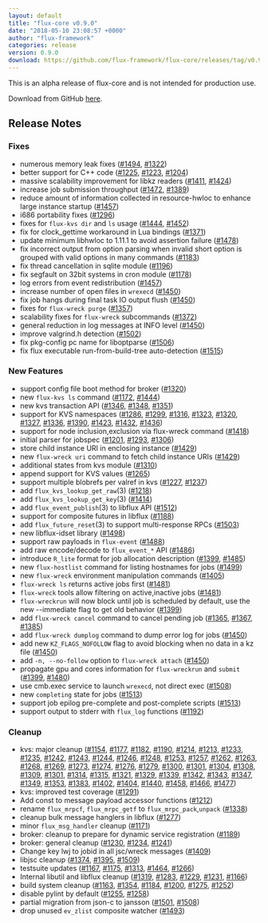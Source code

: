 ```yaml
---
layout: default
title: "flux-core v0.9.0"
date: "2018-05-10 23:08:57 +0000"
author: "flux-framework"
categories: release
version: 0.9.0
download: https://github.com/flux-framework/flux-core/releases/tag/v0.9.0
---
```


<div class="note warning">
This is an alpha release of flux-core and is not intended for production use.
</div>

Download from GitHub [here](https://github.com/flux-framework/flux-core/releases/tag/v0.9.0).

## Release Notes

### Fixes
 * numerous memory leak fixes ([#1494](https://github.com/flux-framework/flux-core/issues/1494), [#1322](https://github.com/flux-framework/flux-core/issues/1322))
 * better support for C++ code ([#1225](https://github.com/flux-framework/flux-core/issues/1225), [#1223](https://github.com/flux-framework/flux-core/issues/1223), [#1204](https://github.com/flux-framework/flux-core/issues/1204))
 * massive scalability improvement for libkz readers ([#1411](https://github.com/flux-framework/flux-core/issues/1411), [#1424](https://github.com/flux-framework/flux-core/issues/1424))
 * increase job submission throughput ([#1472](https://github.com/flux-framework/flux-core/issues/1472), [#1389](https://github.com/flux-framework/flux-core/issues/1389))
 * reduce amount of information collected in resource-hwloc to
    enhance large instance startup ([#1457](https://github.com/flux-framework/flux-core/issues/1457))
 * i686 portability fixes ([#1296](https://github.com/flux-framework/flux-core/issues/1296))
 * fixes for `flux-kvs dir` and `ls` usage ([#1444](https://github.com/flux-framework/flux-core/issues/1444), [#1452](https://github.com/flux-framework/flux-core/issues/1452))
 * fix for clock_gettime workaround in Lua bindings ([#1371](https://github.com/flux-framework/flux-core/issues/1371))
 * update minimum libhwloc to 1.11.1 to avoid assertion failure ([#1478](https://github.com/flux-framework/flux-core/issues/1478))
 * fix incorrect output from option parsing when invalid short
    option is grouped with valid options in many commands ([#1183](https://github.com/flux-framework/flux-core/issues/1183))
 * fix thread cancellation in sqlite module ([#1196](https://github.com/flux-framework/flux-core/issues/1196))
 * fix segfault on 32bit systems in cron module ([#1178](https://github.com/flux-framework/flux-core/issues/1178))
 * log errors from event redistribution ([#1457](https://github.com/flux-framework/flux-core/issues/1457))
 * increase number of open files in `wrexecd` ([#1450](https://github.com/flux-framework/flux-core/issues/1450))
 * fix job hangs during final task IO output flush ([#1450](https://github.com/flux-framework/flux-core/issues/1450))
 * fixes for `flux-wreck purge` ([#1357](https://github.com/flux-framework/flux-core/issues/1357))
 * scalability fixes for `flux-wreck` subcommands ([#1372](https://github.com/flux-framework/flux-core/issues/1372))
 * general reduction in log messages at INFO level ([#1450](https://github.com/flux-framework/flux-core/issues/1450))
 * improve valgrind.h detection ([#1502](https://github.com/flux-framework/flux-core/issues/1502))
 * fix pkg-config pc name for liboptparse ([#1506](https://github.com/flux-framework/flux-core/issues/1506))
 * fix flux executable run-from-build-tree auto-detection ([#1515](https://github.com/flux-framework/flux-core/issues/1515))

### New Features
 * support config file boot method for broker ([#1320](https://github.com/flux-framework/flux-core/issues/1320))
 * new `flux-kvs ls` command ([#1172](https://github.com/flux-framework/flux-core/issues/1172), [#1444](https://github.com/flux-framework/flux-core/issues/1444))
 * new kvs transaction API ([#1346](https://github.com/flux-framework/flux-core/issues/1346), [#1348](https://github.com/flux-framework/flux-core/issues/1348), [#1351](https://github.com/flux-framework/flux-core/issues/1351))
 * support for KVS namespaces ([#1286](https://github.com/flux-framework/flux-core/issues/1286), [#1299](https://github.com/flux-framework/flux-core/issues/1299), [#1316](https://github.com/flux-framework/flux-core/issues/1316), [#1323](https://github.com/flux-framework/flux-core/issues/1323), [#1320](https://github.com/flux-framework/flux-core/issues/1320), [#1327](https://github.com/flux-framework/flux-core/issues/1327),
    [#1336](https://github.com/flux-framework/flux-core/issues/1336), [#1390](https://github.com/flux-framework/flux-core/issues/1390), [#1423](https://github.com/flux-framework/flux-core/issues/1423), [#1432](https://github.com/flux-framework/flux-core/issues/1432), [#1436](https://github.com/flux-framework/flux-core/issues/1436))
 * support for node inclusion,exclusion via flux-wreck command ([#1418](https://github.com/flux-framework/flux-core/issues/1418))
 * initial parser for jobspec ([#1201](https://github.com/flux-framework/flux-core/issues/1201), [#1293](https://github.com/flux-framework/flux-core/issues/1293), [#1306](https://github.com/flux-framework/flux-core/issues/1306))
 * store child instance URI in enclosing instance ([#1429](https://github.com/flux-framework/flux-core/issues/1429))
 * new `flux-wreck uri` command to fetch child instance URIs ([#1429](https://github.com/flux-framework/flux-core/issues/1429))
 * additional states from kvs module ([#1310](https://github.com/flux-framework/flux-core/issues/1310))
 * append support for KVS values ([#1265](https://github.com/flux-framework/flux-core/issues/1265))
 * support multiple blobrefs per valref in kvs ([#1227](https://github.com/flux-framework/flux-core/issues/1227), [#1237](https://github.com/flux-framework/flux-core/issues/1237))
 * add `flux_kvs_lookup_get_raw`(3) ([#1218](https://github.com/flux-framework/flux-core/issues/1218))
 * add `flux_kvs_lookup_get_key`(3) ([#1414](https://github.com/flux-framework/flux-core/issues/1414))
 * add `flux_event_publish`(3) to libflux API ([#1512](https://github.com/flux-framework/flux-core/issues/1512))
 * support for composite futures in libflux ([#1188](https://github.com/flux-framework/flux-core/issues/1188))
 * add `flux_future_reset`(3) to support multi-response RPCs ([#1503](https://github.com/flux-framework/flux-core/issues/1503))
 * new libflux-idset library ([#1498](https://github.com/flux-framework/flux-core/issues/1498))
 * support raw payloads in `flux-event` ([#1488](https://github.com/flux-framework/flux-core/issues/1488))
 * add raw encode/decode to `flux_event_*` API ([#1486](https://github.com/flux-framework/flux-core/issues/1486))
 * introduce `R_lite` format for job allocation description ([#1399](https://github.com/flux-framework/flux-core/issues/1399), [#1485](https://github.com/flux-framework/flux-core/issues/1485))
 * new `flux-hostlist` command for listing hostnames for jobs ([#1499](https://github.com/flux-framework/flux-core/issues/1499))
 * new `flux-wreck` environment manipulation commands ([#1405](https://github.com/flux-framework/flux-core/issues/1405))
 * `flux-wreck ls` returns active jobs first ([#1481](https://github.com/flux-framework/flux-core/issues/1481))
 * `flux-wreck` tools allow filtering on active,inactive jobs ([#1481](https://github.com/flux-framework/flux-core/issues/1481))
 * `flux-wreckrun` will now block until job is scheduled by default, use the
    new --immediate flag to get old behavior ([#1399](https://github.com/flux-framework/flux-core/issues/1399))
 * add `flux-wreck cancel` command to cancel pending job ([#1365](https://github.com/flux-framework/flux-core/issues/1365), [#1367](https://github.com/flux-framework/flux-core/issues/1367), [#1385](https://github.com/flux-framework/flux-core/issues/1385))
 * add `flux-wreck dumplog` command to dump error log for jobs ([#1450](https://github.com/flux-framework/flux-core/issues/1450))
 * add new `KZ_FLAGS_NOFOLLOW` flag to avoid blocking when no data in a kz
    file ([#1450](https://github.com/flux-framework/flux-core/issues/1450))
 * add `-n, --no-follow` option to `flux-wreck attach` ([#1450](https://github.com/flux-framework/flux-core/issues/1450))
 * propagate gpu and cores information for `flux-wreckrun` and `submit`
   ([#1399](https://github.com/flux-framework/flux-core/issues/1399), [#1480](https://github.com/flux-framework/flux-core/issues/1480))
 * use cmb.exec service to launch `wrexecd`, not direct exec ([#1508](https://github.com/flux-framework/flux-core/issues/1508))
 * new `completing` state for jobs ([#1513](https://github.com/flux-framework/flux-core/issues/1513))
 * support job epilog pre-complete and post-complete scripts ([#1513](https://github.com/flux-framework/flux-core/issues/1513))
 * support output to stderr with `flux_log` functions ([#1192](https://github.com/flux-framework/flux-core/issues/1192))
 

### Cleanup
 * kvs: major cleanup ([#1154](https://github.com/flux-framework/flux-core/issues/1154), [#1177](https://github.com/flux-framework/flux-core/issues/1177), [#1182](https://github.com/flux-framework/flux-core/issues/1182), [#1190](https://github.com/flux-framework/flux-core/issues/1190), [#1214](https://github.com/flux-framework/flux-core/issues/1214), [#1213](https://github.com/flux-framework/flux-core/issues/1213), [#1233](https://github.com/flux-framework/flux-core/issues/1233),
    [#1235](https://github.com/flux-framework/flux-core/issues/1235), [#1242](https://github.com/flux-framework/flux-core/issues/1242), [#1243](https://github.com/flux-framework/flux-core/issues/1243), [#1244](https://github.com/flux-framework/flux-core/issues/1244), [#1246](https://github.com/flux-framework/flux-core/issues/1246), [#1248](https://github.com/flux-framework/flux-core/issues/1248), [#1253](https://github.com/flux-framework/flux-core/issues/1253), [#1257](https://github.com/flux-framework/flux-core/issues/1257), [#1262](https://github.com/flux-framework/flux-core/issues/1262), [#1263](https://github.com/flux-framework/flux-core/issues/1263),
    [#1268](https://github.com/flux-framework/flux-core/issues/1268), [#1269](https://github.com/flux-framework/flux-core/issues/1269), [#1273](https://github.com/flux-framework/flux-core/issues/1273), [#1274](https://github.com/flux-framework/flux-core/issues/1274), [#1276](https://github.com/flux-framework/flux-core/issues/1276), [#1279](https://github.com/flux-framework/flux-core/issues/1279), [#1300](https://github.com/flux-framework/flux-core/issues/1300), [#1301](https://github.com/flux-framework/flux-core/issues/1301), [#1304](https://github.com/flux-framework/flux-core/issues/1304), [#1308](https://github.com/flux-framework/flux-core/issues/1308),
    [#1309](https://github.com/flux-framework/flux-core/issues/1309), [#1301](https://github.com/flux-framework/flux-core/issues/1301), [#1314](https://github.com/flux-framework/flux-core/issues/1314), [#1315](https://github.com/flux-framework/flux-core/issues/1315), [#1321](https://github.com/flux-framework/flux-core/issues/1321), [#1329](https://github.com/flux-framework/flux-core/issues/1329), [#1339](https://github.com/flux-framework/flux-core/issues/1339), [#1342](https://github.com/flux-framework/flux-core/issues/1342), [#1343](https://github.com/flux-framework/flux-core/issues/1343), [#1347](https://github.com/flux-framework/flux-core/issues/1347),
    [#1349](https://github.com/flux-framework/flux-core/issues/1349), [#1353](https://github.com/flux-framework/flux-core/issues/1353), [#1383](https://github.com/flux-framework/flux-core/issues/1383), [#1402](https://github.com/flux-framework/flux-core/issues/1402), [#1404](https://github.com/flux-framework/flux-core/issues/1404), [#1440](https://github.com/flux-framework/flux-core/issues/1440), [#1458](https://github.com/flux-framework/flux-core/issues/1458), [#1466](https://github.com/flux-framework/flux-core/issues/1466), [#1477](https://github.com/flux-framework/flux-core/issues/1477))
 * kvs: improved test coverage ([#1291](https://github.com/flux-framework/flux-core/issues/1291))
 * Add const to message payload accessor functions ([#1212](https://github.com/flux-framework/flux-core/issues/1212))
 * rename `flux_mrpcf`, `flux_mrpc_getf` to `flux_mrpc_pack`,`unpack` ([#1338](https://github.com/flux-framework/flux-core/issues/1338))
 * cleanup bulk message hanglers in libflux ([#1277](https://github.com/flux-framework/flux-core/issues/1277))
 * minor `flux_msg_handler` cleanup ([#1171](https://github.com/flux-framework/flux-core/issues/1171))
 * broker: cleanup to prepare for dynamic service registration ([#1189](https://github.com/flux-framework/flux-core/issues/1189))
 * broker: general cleanup ([#1230](https://github.com/flux-framework/flux-core/issues/1230), [#1234](https://github.com/flux-framework/flux-core/issues/1234), [#1241](https://github.com/flux-framework/flux-core/issues/1241))
 * Change key lwj to jobid in all jsc/wreck messages ([#1409](https://github.com/flux-framework/flux-core/issues/1409))
 * libjsc cleanup ([#1374](https://github.com/flux-framework/flux-core/issues/1374), [#1395](https://github.com/flux-framework/flux-core/issues/1395), [#1509](https://github.com/flux-framework/flux-core/issues/1509))
 * testsuite updates ([#1167](https://github.com/flux-framework/flux-core/issues/1167), [#1175](https://github.com/flux-framework/flux-core/issues/1175), [#1313](https://github.com/flux-framework/flux-core/issues/1313), [#1464](https://github.com/flux-framework/flux-core/issues/1464), [#1266](https://github.com/flux-framework/flux-core/issues/1266))
 * Internal libutil and libflux cleanup ([#1319](https://github.com/flux-framework/flux-core/issues/1319), [#1283](https://github.com/flux-framework/flux-core/issues/1283), [#1229](https://github.com/flux-framework/flux-core/issues/1229), [#1231](https://github.com/flux-framework/flux-core/issues/1231), [#1166](https://github.com/flux-framework/flux-core/issues/1166))
 * build system cleanup ([#1163](https://github.com/flux-framework/flux-core/issues/1163), [#1354](https://github.com/flux-framework/flux-core/issues/1354), [#1184](https://github.com/flux-framework/flux-core/issues/1184), [#1200](https://github.com/flux-framework/flux-core/issues/1200), [#1275](https://github.com/flux-framework/flux-core/issues/1275), [#1252](https://github.com/flux-framework/flux-core/issues/1252))
 * disable pylint by default ([#1255](https://github.com/flux-framework/flux-core/issues/1255), [#1258](https://github.com/flux-framework/flux-core/issues/1258))
 * partial migration from json-c to jansson ([#1501](https://github.com/flux-framework/flux-core/issues/1501), [#1508](https://github.com/flux-framework/flux-core/issues/1508)) 
 * drop unused `ev_zlist` composite watcher ([#1493](https://github.com/flux-framework/flux-core/issues/1493))


